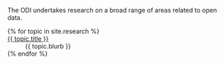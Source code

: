 ---
---
The ODI undertakes research on a broad range of areas related to open data.

<dl>
{% for topic in site.research %}
  <dt>
    <a href='{{ topic.url }}'>{{ topic.title }}</a>
  </dt>
  <dd>
    {{ topic.blurb }}
  </dd>
{% endfor %}
</dl>
